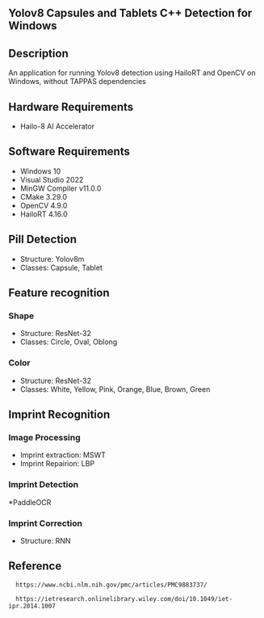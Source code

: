 ## Yolov8 Capsules and Tablets C++ Detection for Windows

## Description
An application for running Yolov8 detection using HailoRT and OpenCV on Windows, without TAPPAS dependencies

## Hardware Requirements
* Hailo-8 AI Accelerator

## Software Requirements
* Windows 10
* Visual Studio 2022
* MinGW Compiler v11.0.0
* CMake 3.29.0
* OpenCV 4.9.0
* HailoRT 4.16.0

## Pill Detection
* Structure: Yolov8m
* Classes: Capsule, Tablet

## Feature recognition
### Shape
* Structure: ResNet-32
* Classes: Circle, Oval, Oblong

### Color
* Structure: ResNet-32
* Classes: White, Yellow, Pink, Orange, Blue, Brown, Green

## Imprint Recognition
### Image Processing
* Imprint extraction: MSWT
* Imprint Repairion: LBP

### Imprint Detection
*PaddleOCR

### Imprint Correction
* Structure: RNN

## Reference
```
  https://www.ncbi.nlm.nih.gov/pmc/articles/PMC9883737/
```
```
  https://ietresearch.onlinelibrary.wiley.com/doi/10.1049/iet-ipr.2014.1007
```
